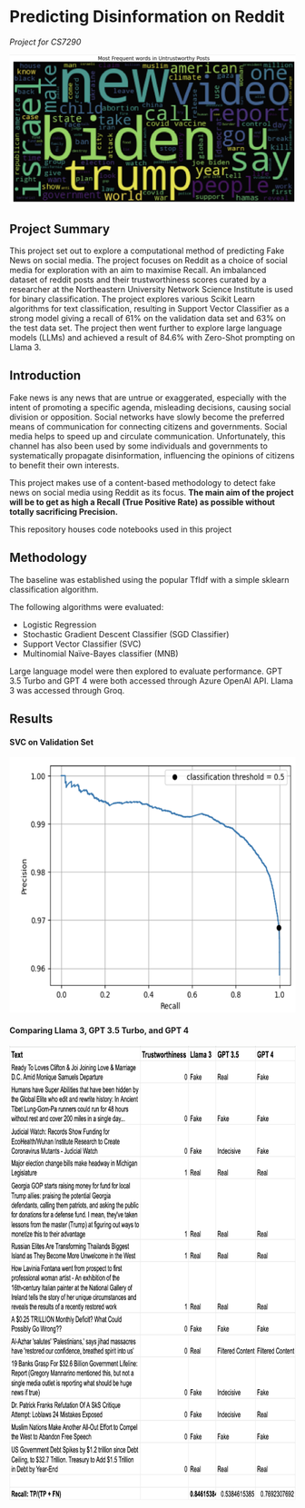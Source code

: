 # Predicting Disinformation on Reddit
*Project for CS7290*

<img src="img/untrustworthy posts.png" />

## Project Summary
This project set out to explore a computational method of predicting Fake News on social media. The project focuses on Reddit as a choice of social media for exploration with an aim to maximise Recall. An imbalanced dataset of reddit posts and their trustworthiness scores curated by a researcher at the Northeastern University Network Science Institute is used for binary classification. The project explores various Scikit Learn algorithms for text classification, resulting in Support Vector Classifier as a strong model giving a recall of 61% on the validation data set and 63% on the test data set. The project then went further to explore large language models (LLMs) and achieved a result of 84.6% with Zero-Shot prompting on Llama 3.

## Introduction
Fake news is any news that are untrue or exaggerated, especially with the intent of promoting a specific agenda, misleading decisions, causing social division or opposition.
Social networks have slowly become the preferred means of communication for connecting citizens and governments. Social media helps to speed up and circulate communication.
Unfortunately, this channel has also been used by some individuals and governments to systematically propagate disinformation, influencing the opinions of citizens to benefit their own interests.

This project makes use of a content-based methodology to detect fake news on social media using Reddit as its focus. **The main aim of the project will be to get as high a Recall (True Positive Rate) as possible without totally sacrificing Precision.**


This repository houses code notebooks used in this project

## Methodology

The baseline was established using the popular TfIdf with a simple sklearn classification algorithm.

The following algorithms were evaluated:
* Logistic Regression
* Stochastic Gradient Descent Classifier (SGD Classifier)
* Support Vector Classifier (SVC)
* Multinomial Naïve-Bayes classifier (MNB)

Large language model were then explored to evaluate performance. GPT 3.5 Turbo and GPT 4 were both accessed through Azure OpenAI API. Llama 3 was accessed through Groq.

## Results

#### SVC on Validation Set
<img src="img/SVC Precision Recall.png" style="width:600px; height:450px;"/>


#### Comparing Llama 3, GPT 3.5 Turbo, and GPT 4
<img src="img/Comparison.png" style="width:750px; height:800px;"/>
